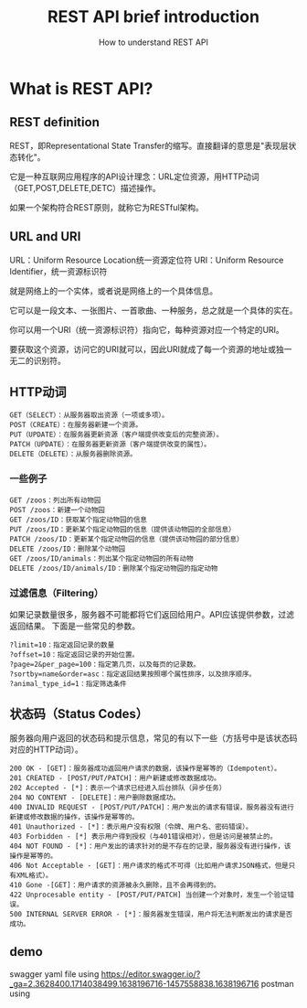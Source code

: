 ﻿---
layout: post
title: REST API brief introduction
subtitle: How to understand REST API
tags: [technology]
comments: true
---


# What is REST API?

## REST definition

  REST，即Representational State Transfer的缩写。直接翻译的意思是"表现层状态转化"。

  它是一种互联网应用程序的API设计理念：URL定位资源，用HTTP动词（GET,POST,DELETE,DETC）描述操作。

  如果一个架构符合REST原则，就称它为RESTful架构。

## URL and URI

  URL：Uniform Resource Location统一资源定位符
  URI：Uniform Resource Identifier，统一资源标识符

  就是网络上的一个实体，或者说是网络上的一个具体信息。

  它可以是一段文本、一张图片、一首歌曲、一种服务，总之就是一个具体的实在。

  你可以用一个URI（统一资源标识符）指向它，每种资源对应一个特定的URI。

  要获取这个资源，访问它的URI就可以，因此URI就成了每一个资源的地址或独一无二的识别符。

## HTTP动词

~~~	
GET（SELECT）：从服务器取出资源（一项或多项）。
POST（CREATE）：在服务器新建一个资源。
PUT（UPDATE）：在服务器更新资源（客户端提供改变后的完整资源）。
PATCH（UPDATE）：在服务器更新资源（客户端提供改变的属性）。
DELETE（DELETE）：从服务器删除资源。
~~~	  

### 一些例子

~~~	
GET /zoos：列出所有动物园
POST /zoos：新建一个动物园
GET /zoos/ID：获取某个指定动物园的信息
PUT /zoos/ID：更新某个指定动物园的信息（提供该动物园的全部信息）
PATCH /zoos/ID：更新某个指定动物园的信息（提供该动物园的部分信息）
DELETE /zoos/ID：删除某个动物园
GET /zoos/ID/animals：列出某个指定动物园的所有动物
DELETE /zoos/ID/animals/ID：删除某个指定动物园的指定动物
~~~	  

### 过滤信息（Filtering）

  如果记录数量很多，服务器不可能都将它们返回给用户。API应该提供参数，过滤返回结果。
  下面是一些常见的参数。
~~~	
?limit=10：指定返回记录的数量
?offset=10：指定返回记录的开始位置。
?page=2&per_page=100：指定第几页，以及每页的记录数。
?sortby=name&order=asc：指定返回结果按照哪个属性排序，以及排序顺序。
?animal_type_id=1：指定筛选条件
~~~	  

## 状态码（Status Codes）

  服务器向用户返回的状态码和提示信息，常见的有以下一些（方括号中是该状态码对应的HTTP动词）。

~~~	
200 OK - [GET]：服务器成功返回用户请求的数据，该操作是幂等的（Idempotent）。
201 CREATED - [POST/PUT/PATCH]：用户新建或修改数据成功。
202 Accepted - [*]：表示一个请求已经进入后台排队（异步任务）
204 NO CONTENT - [DELETE]：用户删除数据成功。
400 INVALID REQUEST - [POST/PUT/PATCH]：用户发出的请求有错误，服务器没有进行新建或修改数据的操作，该操作是幂等的。
401 Unauthorized - [*]：表示用户没有权限（令牌、用户名、密码错误）。
403 Forbidden - [*] 表示用户得到授权（与401错误相对），但是访问是被禁止的。
404 NOT FOUND - [*]：用户发出的请求针对的是不存在的记录，服务器没有进行操作，该操作是幂等的。
406 Not Acceptable - [GET]：用户请求的格式不可得（比如用户请求JSON格式，但是只有XML格式）。
410 Gone -[GET]：用户请求的资源被永久删除，且不会再得到的。
422 Unprocesable entity - [POST/PUT/PATCH] 当创建一个对象时，发生一个验证错误。
500 INTERNAL SERVER ERROR - [*]：服务器发生错误，用户将无法判断发出的请求是否成功。
~~~	

## demo

  swagger yaml file using
    https://editor.swagger.io/?_ga=2.3628400.1714038499.1638196716-1457558838.1638196716
  postman using 

